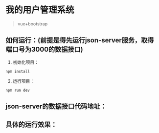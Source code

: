# 我的用户管理系统

> vue+bootstrap

## 如何运行：(前提是得先运行json-server服务，取得端口号为3000的数据接口)
1. 初始化项目：
```
npm install
```
2. 运行项目：
```
npm run dev
```
## json-server的数据接口代码地址：
> 
## 具体的运行效果：
